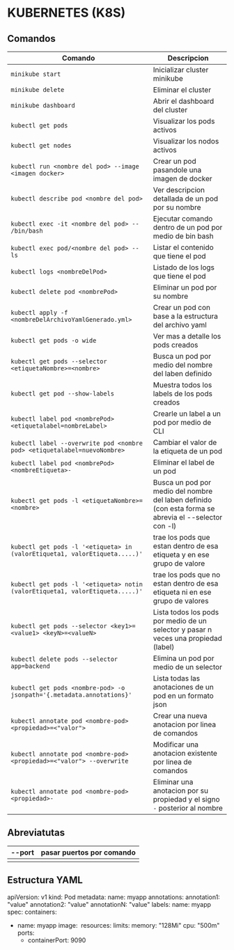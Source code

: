 # KUBERNETES (K8S)

## Comandos

| Comando                                                                       | Descripcion                                                                                           |
| ----------------------------------------------------------------------------- | ----------------------------------------------------------------------------------------------------- |
|`minikube start`                                                               | Inicializar cluster minikube                                                                          |
|`minikube delete`                                                              | Eliminar el cluster                                                                                   |
|`minikube dashboard`                                                           | Abrir el dashboard del cluster                                                                        |
|`kubectl get pods`                                                             | Visualizar los pods activos                                                                           |
|`kubectl get nodes`                                                            | Visualizar los nodos activos                                                                          |
|`kubectl run <nombre del pod> --image <imagen docker>`                         | Crear un pod pasandole una imagen de docker                                                           |
|`kubectl describe pod <nombre del pod>`                                        | Ver descripcion detallada de un pod por su nombre                                                     |
|`kubectl exec -it <nombre del pod> -- /bin/bash`                               | Ejecutar comando dentro de un pod por medio de bin bash                                               |
|`kubectl exec pod/<nombre del pod> -- ls`                                      | Listar el contenido que tiene el pod                                                                  |
|`kubectl logs <nombreDelPod>`                                                  | Listado de los logs que tiene el pod                                                                  |
|`kubectl delete pod <nombrePod>`                                               | Eliminar un pod por su nombre                                                                         |
|`kubectl apply -f <nombreDelArchivoYamlGenerado.yml>`                          | Crear un pod con base a la estructura del archivo yaml                                                |
|`kubectl get pods -o wide`                                                     | Ver mas a detalle los pods creados                                                                    |
|`kubectl get pods --selector <etiquetaNombre>=<nombre>`                        | Busca un pod por medio del nombre del laben definido                                                  |
|`kubectl get pod --show-labels`                                                | Muestra todos los labels de los pods creados                                                          |
|`kubectl label pod <nombrePod> <etiquetalabel=nombreLabel>`                    | Crearle un label a un pod por medio de CLI                                                            |
|`kubectl label --overwrite pod <nombre pod> <etiquetalabel=nuevoNombre>`       | Cambiar el valor de la etiqueta de un pod                                                             |
|`kubectl label pod <nombrePod> <nombreEtiqueta>-`                              | Eliminar el label de un pod                                                                           |
|`kubectl get pods -l <etiquetaNombre>=<nombre>`                                | Busca un pod por medio del nombre del laben definido (con esta forma se abrevia el --selector con -l) |
|`kubectl get pods -l '<etiqueta> in (valorEtiqueta1, valorEtiqueta.....)'`     | trae los pods que estan dentro de esa etiqueta y en ese grupo de valore                               |
|`kubectl get pods -l '<etiqueta> notin (valorEtiqueta1, valorEtiqueta.....)'`  | trae los pods que no estan dentro de esa etiqueta ni en ese grupo de valores                          |
|`kubectl get pods --selector <key1>=<value1> <keyN>=<valueN>`                  | Lista todos los pods por medio de un selector y pasar n veces una propiedad (label)|
|`kubectl delete pods --selector app=backend `                                  | Elimina un pod por medio de un selector |
|`kubectl get pods <nombre-pod> -o jsonpath='{.metadata.annotations}'`          | Lista todas las anotaciones de un pod en un formato json|
|`kubectl annotate pod <nombre-pod> <propiedad>=<"valor">`                      | Crear una nueva anotacion por linea de comandos|
|`kubectl annotate pod <nombre-pod> <propiedad>=<"valor"> --overwrite`          | Modificar una anotacion existente por linea de comandos|
|`kubectl annotate pod <nombre-pod> <propiedad>-`                               | Eliminar una anotacion por su propiedad y el signo `-` posterior al nombre|



## Abreviatutas
| --port | pasar puertos por comando |
| ------ | ------------------------- |
|        |                           |


## Estructura YAML
apiVersion: v1
kind: Pod
metadata:
  name: myapp
  annotations: 
    annotation1: "value"
    annotation2: "value"
    annotationN: "value"
  labels:
    name: myapp
spec:
  containers:
  - name: myapp
    image: <Image>
    resources:
      limits:
        memory: "128Mi"
        cpu: "500m"
    ports:
      - containerPort: 9090

